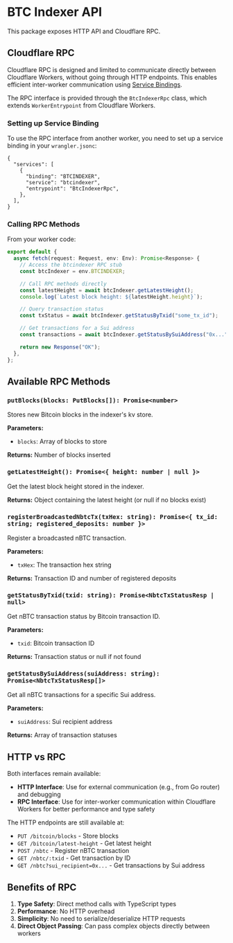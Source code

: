 # BTC Indexer API

This package exposes HTTP API and Cloudflare RPC.

## Cloudflare RPC

Cloudflare RPC is designed and limited to communicate directly between Cloudflare Workers, without going through HTTP endpoints. This enables efficient inter-worker communication using [Service Bindings](https://developers.cloudflare.com/workers/runtime-apis/bindings/service-bindings/rpc/).

The RPC interface is provided through the `BtcIndexerRpc` class, which extends `WorkerEntrypoint` from Cloudflare Workers.

### Setting up Service Binding

To use the RPC interface from another worker, you need to set up a service binding in your `wrangler.jsonc`:

```jsonc
{
  "services": [
    {
      "binding": "BTCINDEXER",
      "service": "btcindexer",
      "entrypoint": "BtcIndexerRpc",
    },
  ],
}
```

### Calling RPC Methods

From your worker code:

```typescript
export default {
  async fetch(request: Request, env: Env): Promise<Response> {
    // Access the btcindexer RPC stub
    const btcIndexer = env.BTCINDEXER;

    // Call RPC methods directly
    const latestHeight = await btcIndexer.getLatestHeight();
    console.log(`Latest block height: ${latestHeight.height}`);

    // Query transaction status
    const txStatus = await btcIndexer.getStatusByTxid("some_tx_id");

    // Get transactions for a Sui address
    const transactions = await btcIndexer.getStatusBySuiAddress("0x...");

    return new Response("OK");
  },
};
```

## Available RPC Methods

### `putBlocks(blocks: PutBlocks[]): Promise<number>`

Stores new Bitcoin blocks in the indexer's kv store.

**Parameters:**

- `blocks`: Array of blocks to store

**Returns:** Number of blocks inserted

### `getLatestHeight(): Promise<{ height: number | null }>`

Get the latest block height stored in the indexer.

**Returns:** Object containing the latest height (or null if no blocks exist)

### `registerBroadcastedNbtcTx(txHex: string): Promise<{ tx_id: string; registered_deposits: number }>`

Register a broadcasted nBTC transaction.

**Parameters:**

- `txHex`: The transaction hex string

**Returns:** Transaction ID and number of registered deposits

### `getStatusByTxid(txid: string): Promise<NbtcTxStatusResp | null>`

Get nBTC transaction status by Bitcoin transaction ID.

**Parameters:**

- `txid`: Bitcoin transaction ID

**Returns:** Transaction status or null if not found

### `getStatusBySuiAddress(suiAddress: string): Promise<NbtcTxStatusResp[]>`

Get all nBTC transactions for a specific Sui address.

**Parameters:**

- `suiAddress`: Sui recipient address

**Returns:** Array of transaction statuses

## HTTP vs RPC

Both interfaces remain available:

- **HTTP Interface**: Use for external communication (e.g., from Go router) and debugging
- **RPC Interface**: Use for inter-worker communication within Cloudflare Workers for better performance and type safety

The HTTP endpoints are still available at:

- `PUT /bitcoin/blocks` - Store blocks
- `GET /bitcoin/latest-height` - Get latest height
- `POST /nbtc` - Register nBTC transaction
- `GET /nbtc/:txid` - Get transaction by ID
- `GET /nbtc?sui_recipient=0x...` - Get transactions by Sui address

## Benefits of RPC

1. **Type Safety**: Direct method calls with TypeScript types
2. **Performance**: No HTTP overhead
3. **Simplicity**: No need to serialize/deserialize HTTP requests
4. **Direct Object Passing**: Can pass complex objects directly between workers
